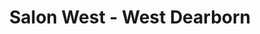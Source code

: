 ---
title: "Salon West - West Dearborn"
url: /dearborn/salon-west-west-dearborn/
shop: hairdresser
---